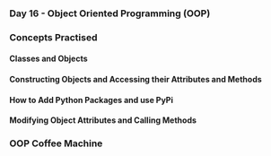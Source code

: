 ### Day 16 - Object Oriented Programming (OOP)

### Concepts Practised
   #### Classes and Objects
   #### Constructing Objects and Accessing their Attributes and Methods
   #### How to Add Python Packages and use PyPi
   #### Modifying Object Attributes and Calling Methods
### OOP Coffee Machine
